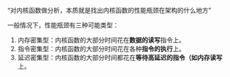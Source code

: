
“对内核函数做分析，本质就是找出内核函数的性能瓶颈在架构的什么地方”

一般情况下，性能瓶颈有三种可能类型：
1. 内存密集型：内核函数的大部分时间花在**数据的读写**指令上。
2. 指令密集型：内核函数的大部分时间花在各种**指令的执行**上。
3. 延迟密集型：内核函数的大部分时间都花在**等待高延迟的指令（如内存读写**上。


